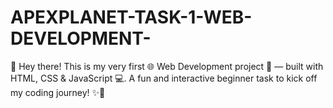 # APEXPLANET-TASK-1-WEB-DEVELOPMENT-
👋 Hey there! This is my very first 🌐 Web Development project 🚀 — built with HTML, CSS &amp; JavaScript 💻. A fun and interactive beginner task to kick off my coding journey! ✨🧠
